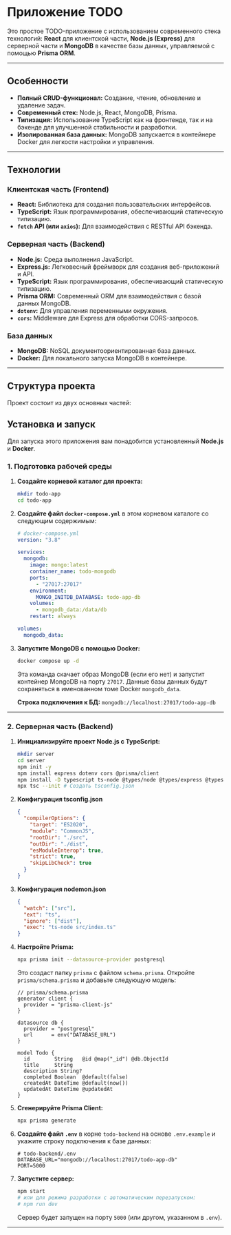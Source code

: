 # Приложение TODO

Это простое TODO-приложение с использованием современного стека технологий: **React** для клиентской части, **Node.js (Express)** для серверной части и **MongoDB** в качестве базы данных, управляемой с помощью **Prisma ORM**.

---

## Особенности

- **Полный CRUD-функционал:** Создание, чтение, обновление и удаление задач.
- **Современный стек:** Node.js, React, MongoDB, Prisma.
- **Типизация:** Использование TypeScript как на фронтенде, так и на бэкенде для улучшенной стабильности и разработки.
- **Изолированная база данных:** MongoDB запускается в контейнере Docker для легкости настройки и управления.

---

## Технологии

### Клиентская часть (Frontend)

- **React:** Библиотека для создания пользовательских интерфейсов.
- **TypeScript:** Язык программирования, обеспечивающий статическую типизацию.
- **`fetch` API (или `axios`):** Для взаимодействия с RESTful API бэкенда.

### Серверная часть (Backend)

- **Node.js:** Среда выполнения JavaScript.
- **Express.js:** Легковесный фреймворк для создания веб-приложений и API.
- **TypeScript:** Язык программирования, обеспечивающий статическую типизацию.
- **Prisma ORM:** Современный ORM для взаимодействия с базой данных MongoDB.
- **`dotenv`:** Для управления переменными окружения.
- **`cors`:** Middleware для Express для обработки CORS-запросов.

### База данных

- **MongoDB:** NoSQL документоориентированная база данных.
- **Docker:** Для локального запуска MongoDB в контейнере.

---

## Структура проекта

Проект состоит из двух основных частей:

## Установка и запуск

Для запуска этого приложения вам понадобится установленный **Node.js** и **Docker**.

### 1. Подготовка рабочей среды

1.  **Создайте корневой каталог для проекта:**
    ```bash
    mkdir todo-app
    cd todo-app
    ```
2.  **Создайте файл `docker-compose.yml`** в этом корневом каталоге со следующим содержимым:

    ```yaml
    # docker-compose.yml
    version: "3.8"

    services:
      mongodb:
        image: mongo:latest
        container_name: todo-mongodb
        ports:
          - "27017:27017"
        environment:
          MONGO_INITDB_DATABASE: todo-app-db
        volumes:
          - mongodb_data:/data/db
        restart: always

    volumes:
      mongodb_data:
    ```

3.  **Запустите MongoDB с помощью Docker:**

    ```bash
    docker compose up -d
    ```

    Эта команда скачает образ MongoDB (если его нет) и запустит контейнер MongoDB на порту `27017`.
    Данные базы данных будут сохраняться в именованном томе Docker `mongodb_data`.

    **Строка подключения к БД:** `mongodb://localhost:27017/todo-app-db`

---

### 2. Серверная часть (Backend)

1.  **Инициализируйте проект Node.js с TypeScript:**
    ```bash
    mkdir server
    cd server
    npm init -y
    npm install express dotenv cors @prisma/client
    npm install -D typescript ts-node @types/node @types/express @types/cors prisma ts-node-dev
    npx tsc --init # Создать tsconfig.json
    ```
2.  **Конфигурация tsconfig.json**

    ```json
    {
      "compilerOptions": {
        "target": "ES2020",
        "module": "CommonJS",
        "rootDir": "./src",
        "outDir": "./dist",
        "esModuleInterop": true,
        "strict": true,
        "skipLibCheck": true
      }
    }
    ```

3.  **Конфигурация nodemon.json**

    ```json
    {
      "watch": ["src"],
      "ext": "ts",
      "ignore": ["dist"],
      "exec": "ts-node src/index.ts"
    }
    ```

4.  **Настройте Prisma:**

    ```bash
    npx prisma init --datasource-provider postgresql
    ```

    Это создаст папку `prisma` с файлом `schema.prisma`. Откройте `prisma/schema.prisma` и добавьте следующую модель:

    ```prisma
    // prisma/schema.prisma
    generator client {
      provider = "prisma-client-js"
    }

    datasource db {
      provider = "postgresql"
      url      = env("DATABASE_URL")
    }

    model Todo {
      id        String   @id @map("_id") @db.ObjectId
      title     String
      description String?
      completed Boolean  @default(false)
      createdAt DateTime @default(now())
      updatedAt DateTime @updatedAt
    }
    ```

5.  **Сгенерируйте Prisma Client:**

    ```bash
    npx prisma generate
    ```

6.  **Создайте файл `.env`** в корне `todo-backend` на основе `.env.example` и укажите строку подключения к базе данных:

    ```dotenv
    # todo-backend/.env
    DATABASE_URL="mongodb://localhost:27017/todo-app-db"
    PORT=5000
    ```

7.  **Запустите сервер:**
    ```bash
    npm start
    # или для режима разработки с автоматическим перезапуском:
    # npm run dev
    ```
    Сервер будет запущен на порту `5000` (или другом, указанном в `.env`).

---
